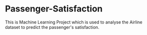 # Passenger-Satisfaction
This is Machine Learning Project which is used to analyse the Airline dataset to predict the passenger's satisfaction.
